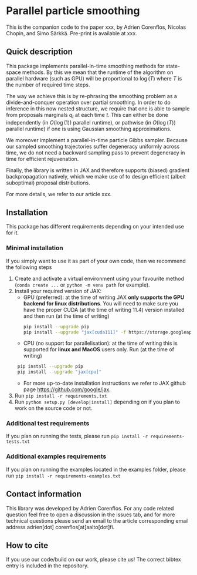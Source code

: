 # Parallel particle smoothing

This is the companion code to the paper xxx, by Adrien Corenflos, Nicolas Chopin, and Simo Särkkä. Pre-print is
available at xxx.

## Quick description

This package implements parallel-in-time smoothing methods for state-space methods. By this we mean that the runtime of
the algorithm on parallel hardware (such as GPU) will be proportional to $\log(T)$ where $T$ is the number of required
time steps.

The way we achieve this is by re-phrasing the smoothing problem as a divide-and-conquer operation over partial
smoothing. In order to do inference in this now nested structure, we require that one is able to sample from proposals
marginals $q_t$ at each time $t$. This can either be done independently
(in $O(\log(1))$ parallel runtime), or pathwise (in $O(\log(T))$ parallel runtime) if one is using Gaussian smoothing
approximations.

We moreover implement a parallel-in-time particle Gibbs sampler. Because our sampled smoothing trajectories suffer
degeneracy uniformly across time, we do not need a backward sampling pass to prevent degeneracy in time for efficient
rejuvenation.

Finally, the library is written in JAX and therefore supports (biased) gradient backpropagation natively, which we make
use of to design efficient (albeit suboptimal) proposal distributions.

For more details, we refer to our article xxx.

## Installation

This package has different requirements depending on your intended use for it.

### Minimal installation

If you simply want to use it as part of your own code, then we recommend the following steps

1. Create and activate a virtual environment using your favourite method (`conda create ...` or `python -m venv path`
   for example).
2. Install your required version of JAX:
    * GPU (preferred): at the time of writing JAX **only supports the GPU backend for linux distributions**. You will
      need to make sure you have the proper CUDA (at the time of writing 11.4) version installed and then run (at the
      time of writing)
      ```bash
      pip install --upgrade pip
      pip install --upgrade "jax[cuda111]" -f https://storage.googleapis.com/jax-releases/jax_releases.html  # Note: wheels only available on linux.
      ```
    * CPU (no support for parallelisation): at the time of writing this is supported for **linux and MacOS** users only.
      Run (at the time of writing)
    ```bash
     pip install --upgrade pip
     pip install --upgrade "jax[cpu]"
     ```
    * For more up-to-date installation instructions we refer to JAX github page https://github.com/google/jax.
3. Run `pip install -r requirements.txt`
4. Run `python setup.py [develop|install]` depending on if you plan to work on the source code or not.

### Additional test requirements

If you plan on running the tests, please run `pip install -r requirements-tests.txt`

### Additional examples requirements

If you plan on running the examples located in the examples folder, please
run `pip install -r requirements-examples.txt`

## Contact information

This library was developed by Adrien Corenflos. For any code related question feel free to open a discussion in the
issues tab, and for more technical questions please send an email to the article corresponding email address adrien[dot]
corenflos[at]aalto[dot]fi.

## How to cite

If you use our code/build on our work, please cite us! The correct bibtex entry is included in the repository.